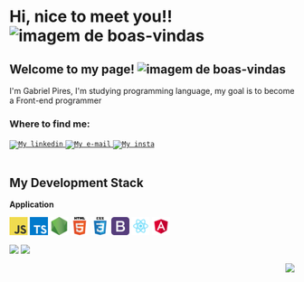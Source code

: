 # Hi, nice to meet you!!  <img alt="imagem de boas-vindas" src="https://emojis.slackmojis.com/emojis/images/1536351075/4594/blob-wave.gif?1536351075" width="30"/> 

## Welcome to my page! <img alt="imagem de boas-vindas" src="https://emojis.slackmojis.com/emojis/images/1450822151/257/github.png?1450822151" width="30"/> 
<p>I'm Gabriel Pires, I'm studying programming language, my goal is to become a Front-end programmer
</p>

### Where to find me:

<a href="https://www.linkedin.com/in/gabriel-r-pires/">
  <code><img alt="My linkedin" width="28" src="https://www.flaticon.com/svg/static/icons/svg/1383/1383262.svg" /></code>
</a>

<a href="mailto:gabriel.r.pires@tlook.com">
  <code><img alt="My e-mail" width="32" src="https://www.flaticon.com/svg/static/icons/svg/324/324123.svg" /></code>
</a>

<a href="https://www.instagram.com/devgabrielpires/">
  <code><img alt="My insta" width="32" src="https://cdn.cdnlogo.com/logos/i/92/instagram.svg" /></code>
</a>
<br/><br/>

## My Development Stack

**Application**

<code><img height="32" src="https://raw.githubusercontent.com/github/explore/80688e429a7d4ef2fca1e82350fe8e3517d3494d/topics/javascript/javascript.png" alt="Javascript"/></code>
<code><img height="32" src="https://raw.githubusercontent.com/github/explore/80688e429a7d4ef2fca1e82350fe8e3517d3494d/topics/typescript/typescript.png" alt="Typescript"/></code>
<code><img height="32" src="https://raw.githubusercontent.com/github/explore/80688e429a7d4ef2fca1e82350fe8e3517d3494d/topics/nodejs/nodejs.png" alt="Nodejs"/></code>
<code><img height="32" src="https://raw.githubusercontent.com/github/explore/80688e429a7d4ef2fca1e82350fe8e3517d3494d/topics/html/html.png" alt="HTML5"/></code>
<code><img height="32" src="https://raw.githubusercontent.com/github/explore/80688e429a7d4ef2fca1e82350fe8e3517d3494d/topics/css/css.png" alt="CSS"/></code>
<code><img height="32" src="https://raw.githubusercontent.com/github/explore/80688e429a7d4ef2fca1e82350fe8e3517d3494d/topics/bootstrap/bootstrap.png" alt="Bootstrap"/></code>
<code><img height="32" src="https://raw.githubusercontent.com/github/explore/80688e429a7d4ef2fca1e82350fe8e3517d3494d/topics/react/react.png" alt="React"/></code>
<code><img height="32" src="https://raw.githubusercontent.com/github/explore/80688e429a7d4ef2fca1e82350fe8e3517d3494d/topics/angular/angular.png" alt="Angular"/></code>

<div>
  <img height="155em" src="https://github-readme-stats.vercel.app/api?username=DevGabrielPires&show_icons=true&theme=dracula&include_all_commits=true&count_private=true"/>
  <img height="155em" src="https://github-readme-stats.vercel.app/api/top-langs/?username=DevGabrielPires&layout=compact&langs_count=16&theme=dracula"/>
</div>

<p align="right">
  <a href="#">
      <img src="https://visitor-badge.glitch.me/badge?page_id=Mitsu325.Mitsu325" />
   </a>
</p>
